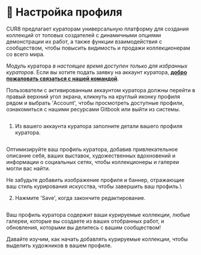 # 🎨 Настройка профиля

CUR8 предлагает кураторам универсальную платформу для создания коллекций от топовых создателей с динамичными опциями демонстрации их работ, а также функции взаимодействия с сообществом, чтобы повысить видимость и продажи коллекционерам со всего мира.

Модуль куратора _в настоящее время доступен только для избранных кураторов_. Если вы хотите подать заявку на аккаунт куратора, [**добро пожаловать связаться с нашей командой**](https://x.com/Cur8Labs).&#x20;

Пользователи с активированным аккаунтом куратора должны перейти в правый верхний угол экрана, кликнуть на круглый иконку профиля рядом и выбрать 'Account', чтобы просмотреть доступные профили, ознакомиться с нашими ресурсами Gitbook или выйти из системы.

<figure><img src="../.gitbook/assets/Screenshot 2025-01-03 at 07.47.41.png" alt=""><figcaption></figcaption></figure>

1. Из вашего аккаунта куратора заполните детали вашего профиля куратора.

<figure><img src="../.gitbook/assets/Screenshot 2025-03-21 at 10.31.10.png" alt=""><figcaption></figcaption></figure>

Оптимизируйте ваш профиль куратора, добавив привлекательное описание себя, ваших выставок, художественных вдохновений и информации о социальных сетях, чтобы коллекционеры и галереи могли вас найти.

Не забудьте добавить изображение профиля и баннер, отражающие ваш стиль курирования искусства, чтобы завершить ваш профиль.\

2. Нажмите 'Save', когда закончите редактирование.

<figure><img src="../.gitbook/assets/Screenshot 2025-03-21 at 10.32.44.png" alt=""><figcaption></figcaption></figure>

Ваш профиль куратора содержит ваши курируемые коллекции, любые галереи, которые вы создаете из ваших отобранных работ, и обновления, которыми вы делитесь с вашим сообществом!&#x20;

Давайте изучим, как начать добавлять курируемые коллекции, чтобы выделить художников в вашем профиле.
